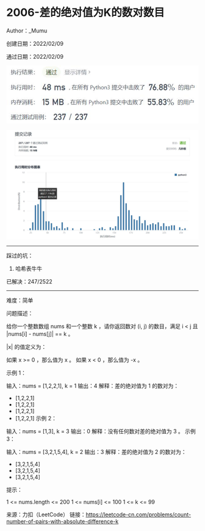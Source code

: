 # 2006-差的绝对值为K的数对数目

Author：_Mumu

创建日期：2022/02/09

通过日期：2022/02/09

![](./通过截图2.jpg)

![](./通过截图1.jpg)

*****

踩过的坑：

1. 哈希表牛牛

已解决：247/2522

*****

难度：简单

问题描述：

给你一个整数数组 nums 和一个整数 k ，请你返回数对 (i, j) 的数目，满足 i < j 且 |nums[i] - nums[j]| == k 。

|x| 的值定义为：

如果 x >= 0 ，那么值为 x 。
如果 x < 0 ，那么值为 -x 。


示例 1：

输入：nums = [1,2,2,1], k = 1
输出：4
解释：差的绝对值为 1 的数对为：
- [1,2,2,1]
- [1,2,2,1]
- [1,2,2,1]
- [1,2,2,1]
示例 2：

输入：nums = [1,3], k = 3
输出：0
解释：没有任何数对差的绝对值为 3 。
示例 3：

输入：nums = [3,2,1,5,4], k = 2
输出：3
解释：差的绝对值为 2 的数对为：
- [3,2,1,5,4]
- [3,2,1,5,4]
- [3,2,1,5,4]


提示：

1 <= nums.length <= 200
1 <= nums[i] <= 100
1 <= k <= 99

来源：力扣（LeetCode）
链接：https://leetcode-cn.com/problems/count-number-of-pairs-with-absolute-difference-k
